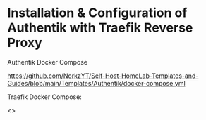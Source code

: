 # Installation & Configuration of Authentik with Traefik Reverse Proxy

Authentik Docker Compose

https://github.com/NorkzYT/Self-Host-HomeLab-Templates-and-Guides/blob/main/Templates/Authentik/docker-compose.yml

Traefik Docker Compose:

<>

